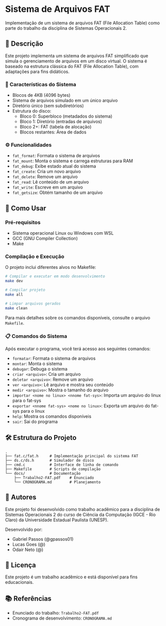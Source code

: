 # Sistema de Arquivos FAT

Implementação de um sistema de arquivos FAT (File Allocation Table) como parte do trabalho da disciplina de Sistemas Operacionais 2.

## 📝 Descrição

Este projeto implementa um sistema de arquivos FAT simplificado que simula o gerenciamento de arquivos em um disco virtual. O sistema é baseado na estrutura clássica do FAT (File Allocation Table), com adaptações para fins didáticos.

### 💾 Características do Sistema

- Blocos de 4KB (4096 bytes)
- Sistema de arquivos simulado em um único arquivo
- Diretório único (sem subdiretórios)
- Estrutura do disco:
  - Bloco 0: Superbloco (metadados do sistema)
  - Bloco 1: Diretório (entradas de arquivos)
  - Bloco 2+: FAT (tabela de alocação)
  - Blocos restantes: Área de dados

### ⚙️ Funcionalidades

- `fat_format`: Formata o sistema de arquivos
- `fat_mount`: Monta o sistema e carrega estruturas para RAM
- `fat_debug`: Exibe estado atual do sistema
- `fat_create`: Cria um novo arquivo
- `fat_delete`: Remove um arquivo
- `fat_read`: Lê conteúdo de um arquivo
- `fat_write`: Escreve em um arquivo
- `fat_getsize`: Obtém tamanho de um arquivo

## 🚀 Como Usar

### Pré-requisitos

- Sistema operacional Linux ou Windows com WSL
- GCC (GNU Compiler Collection)
- Make

### Compilação e Execução

O projeto inclui diferentes alvos no Makefile:

```bash
# Compilar e executar em modo desenvolvimento
make dev

# Compilar projeto
make all

# Limpar arquivos gerados
make clean

```

Para mais detalhes sobre os comandos disponíveis, consulte o arquivo `Makefile`.

### 📋 Comandos do Sistema

Após executar o programa, você terá acesso aos seguintes comandos:

- `formatar`: Formata o sistema de arquivos
- `montar`: Monta o sistema
- `debugar`: Debuga o sistema
- `criar <arquivo>`: Cria um arquivo
- `deletar <arquivo>`: Remove um arquivo
- `ver <arquivo>`: Lê arquivo e mostra seu conteúdo
- `medir <arquivo>`: Mostra o tamanho do arquivo
- `importar <nome no linux> <nnome fat-sys>`: Importa um arquivo do linux para o fat-sys
- `exportar <nnome fat-sys> <nome no linux>`: Exporta um arquivo do fat-sys para o linux
- `help`: Mostra os comandos disponíveis
- `sair`: Sai do programa

## 🛠️ Estrutura do Projeto

```
.
├── fat.c/fat.h     # Implementação principal do sistema FAT
├── ds.c/ds.h       # Simulador de disco
├── cmd.c           # Interface de linha de comando
├── Makefile        # Scripts de compilação
└── docs/           # Documentação
    ├── Trabalho2-FAT.pdf    # Enunciado
    └── CRONOGRAMA.md        # Planejamento
```

## 👥 Autores

Este projeto foi desenvolvido como trabalho acadêmico para a disciplina de Sistemas Operacionais 2 do curso de Ciência da Computação (IGCE - Rio Claro) da Universidade Estadual Paulista (UNESP).

Desenvolvido por:
- Gabriel Passos (@gpassos01)
- Lucas Goes (@)
- Odair Neto (@)

## 📄 Licença

Este projeto é um trabalho acadêmico e está disponível para fins educacionais.

## 📚 Referências

- Enunciado do trabalho: `Trabalho2-FAT.pdf`
- Cronograma de desenvolvimento: `CRONOGRAMA.md`